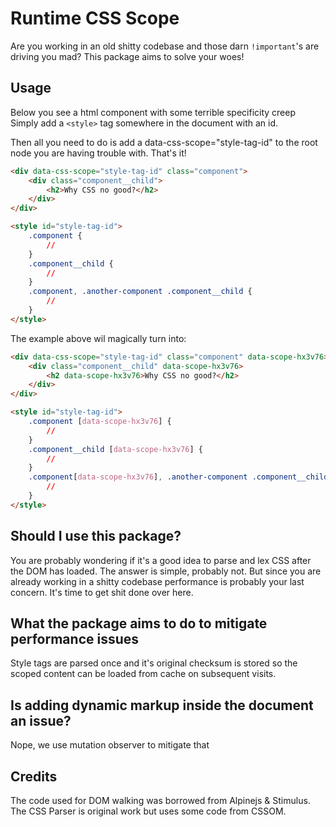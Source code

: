 # Runtime CSS Scope

Are you working in an old shitty codebase and those darn `!important`'s are driving you mad? This package aims to solve your woes!

## Usage
Below you see a html component with some terrible specificity creep 
Simply add a `<style>` tag somewhere in the document with an id.

Then all you need to do is add a data-css-scope="style-tag-id" to the root node you are having trouble with. That's it!

``` html
<div data-css-scope="style-tag-id" class="component">
    <div class="component__child">
        <h2>Why CSS no good?</h2>
    </div>
</div>

<style id="style-tag-id">
    .component {
        //
    }
    .component__child {
        //
    }
    .component, .another-component .component__child {
        //
    }
</style>
```

The example above wil magically turn into:
``` html
<div data-css-scope="style-tag-id" class="component" data-scope-hx3v76>
    <div class="component__child" data-scope-hx3v76>
        <h2 data-scope-hx3v76>Why CSS no good?</h2>
    </div>
</div>

<style id="style-tag-id">
    .component [data-scope-hx3v76] {
        //
    }
    .component__child [data-scope-hx3v76] {
        //
    }
    .component[data-scope-hx3v76], .another-component .component__child[data-scope-hx3v76] {
        //
    }
</style>
```

## Should I use this package?
You are probably wondering if it's a good idea to parse and lex CSS after the DOM has loaded. The answer is simple, probably not. But since you are already working in a shitty codebase performance is probably your last concern. It's time to get shit done over here.

## What the package aims to do to mitigate performance issues
Style tags are parsed once and it's original checksum is stored so the scoped content can be loaded from cache on subsequent visits.

## Is adding dynamic markup inside the document an issue?
Nope, we use mutation observer to mitigate that

## Credits
The code used for DOM walking was borrowed from Alpinejs & Stimulus. The CSS Parser is original work but uses some code from CSSOM.